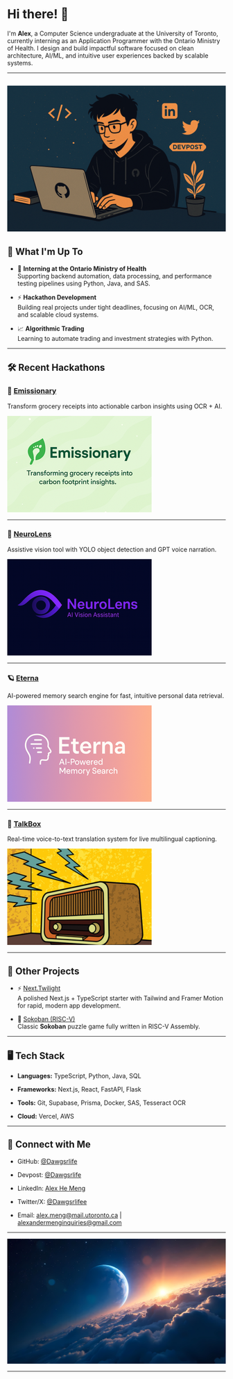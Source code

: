# Hi there! 👋

I'm **Alex**, a Computer Science undergraduate at the University of Toronto, currently interning as an Application Programmer with the Ontario Ministry of Health. I design and build impactful software focused on clean architecture, AI/ML, and intuitive user experiences backed by scalable systems.

---
![My Profile](https://github.com/Dawgsrlife/dawgsrlife/blob/main/my_profile.png)
---

## 🌱 What I'm Up To

- 💼 **Interning at the Ontario Ministry of Health**  
  Supporting backend automation, data processing, and performance testing pipelines using Python, Java, and SAS.
  
- ⚡ **Hackathon Development**  
  Building real projects under tight deadlines, focusing on AI/ML, OCR, and scalable cloud systems.
  
- 📈 **Algorithmic Trading**  
  Learning to automate trading and investment strategies with Python.
  

---

## 🛠️ Recent Hackathons

### 🌿 [Emissionary](https://devpost.com/software/emissionary)

Transform grocery receipts into actionable carbon insights using OCR + AI.

![Emissionary Thumbnail](https://github.com/Dawgsrlife/dawgsrlife/blob/main/emissionary_thumbnail.png)

---

### 🧠 [NeuroLens](https://devpost.com/software/neurolens-9bhlrc)

Assistive vision tool with YOLO object detection and GPT voice narration.

![NeuroLens Thumbnail](https://github.com/Dawgsrlife/dawgsrlife/blob/main/neurolens_thumbnail.png)

---

### 🪐 [Eterna](https://devpost.com/software/eterna-tzl81q)

AI-powered memory search engine for fast, intuitive personal data retrieval.

![Eterna Thumbnail](https://github.com/Dawgsrlife/dawgsrlife/blob/main/eterna_thumbnail.png)

---

### 🎤 [TalkBox](https://devpost.com/software/talkbox-jp84ev)

Real-time voice-to-text translation system for live multilingual captioning.

![TalkBox Thumbnail](https://github.com/Dawgsrlife/dawgsrlife/blob/main/talkbox_thumbnail.png)

---

## 🌟 Other Projects

- ⚡ [Next.Twilight](https://github.com/Dawgsrlife/nextjs-typescript-starter)  
  A polished Next.js + TypeScript starter with Tailwind and Framer Motion for rapid, modern app development.
  
- 🧱 [Sokoban (RISC-V)](https://github.com/Dawgsrlife/Sokoban-Game)  
  Classic **Sokoban** puzzle game fully written in RISC-V Assembly.
  

---

## 🖥️ Tech Stack

- **Languages:** TypeScript, Python, Java, SQL
  
- **Frameworks:** Next.js, React, FastAPI, Flask
  
- **Tools:** Git, Supabase, Prisma, Docker, SAS, Tesseract OCR
  
- **Cloud:** Vercel, AWS
  

---

## 🤝 Connect with Me

- GitHub: [@Dawgsrlife](https://github.com/Dawgsrlife)
  
- Devpost: [@Dawgsrlife](https://devpost.com/Dawgsrlife)
  
- LinkedIn: [Alex He Meng](https://www.linkedin.com/in/alex-he-meng)
  
- Twitter/X: [@Dawgsrlifee](https://x.com/Dawgsrlifee)
  
- Email: alex.meng@mail.utoronto.ca | alexandermenginquiries@gmail.com
  

---

![Outer Space Splash](https://github.com/Dawgsrlife/dawgsrlife/blob/main/outer_space.jpeg?raw=true)

---
